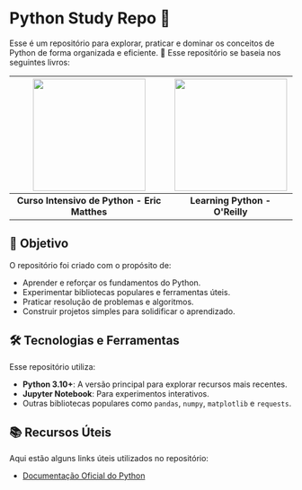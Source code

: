 # Python Study Repo 🐍

Esse é um repositório para explorar, praticar e dominar os conceitos de Python de forma organizada e eficiente. 🚀
Esse repositório se baseia nos seguintes livros:

| <img src="https://github.com/user-attachments/assets/6c669759-d8f8-4590-a283-ae84328e5a6b" width="200"/> | <img src="https://github.com/user-attachments/assets/3806b16f-9a7e-4381-a8b6-ccbaf42d0a37" width="200"/> |
|:---------------------------------------------------------------------------------------------------------:|:---------------------------------------------------------------------------------------------------------:|
| **Curso Intensivo de Python - Eric Matthes**                                                             | **Learning Python - O'Reilly**                                                                            |

## 🎯 Objetivo

O repositório foi criado com o propósito de:

- Aprender e reforçar os fundamentos do Python.
- Experimentar bibliotecas populares e ferramentas úteis.
- Praticar resolução de problemas e algoritmos.
- Construir projetos simples para solidificar o aprendizado.


## 🛠 Tecnologias e Ferramentas

Esse repositório utiliza:

- **Python 3.10+**: A versão principal para explorar recursos mais recentes.
- **Jupyter Notebook**: Para experimentos interativos.
- Outras bibliotecas populares como `pandas`, `numpy`, `matplotlib` e `requests`.


## 📚 Recursos Úteis

Aqui estão alguns links úteis utilizados no repositório:

- [Documentação Oficial do Python](https://docs.python.org/3/)






